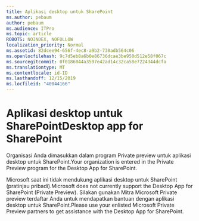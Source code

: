 ```yaml
---
title: Aplikasi desktop untuk SharePoint
ms.author: pebaum
author: pebaum
ms.audience: ITPro
ms.topic: article
ROBOTS: NOINDEX, NOFOLLOW
localization_priority: Normal
ms.assetid: 82dcee94-656f-4ec8-a9b2-730adb564c06
ms.openlocfilehash: 9c7d5eb8a6b0e86736dcae3be950d512e58f067c
ms.sourcegitcommit: 0f0186044a3597e42ad14c32ca58e7224344dcfa
ms.translationtype: MT
ms.contentlocale: id-ID
ms.lasthandoff: 12/15/2019
ms.locfileid: "40044166"
---
```

# <a name="desktop-app-for-sharepoint"></a><span data-ttu-id="93b2d-102">Aplikasi desktop untuk SharePoint</span><span class="sxs-lookup"><span data-stu-id="93b2d-102">Desktop app for SharePoint</span></span>

<span data-ttu-id="93b2d-103">Organisasi Anda dimasukkan dalam program Private preview untuk aplikasi desktop untuk SharePoint.</span><span class="sxs-lookup"><span data-stu-id="93b2d-103">Your organization is entered in the Private Preview program for the Desktop App for SharePoint.</span></span>

<span data-ttu-id="93b2d-104">Microsoft saat ini tidak mendukung aplikasi desktop untuk SharePoint (pratinjau pribadi).</span><span class="sxs-lookup"><span data-stu-id="93b2d-104">Microsoft does not currently support the Desktop App for SharePoint (Private Preview).</span></span> <span data-ttu-id="93b2d-105">Silakan gunakan Mitra Microsoft Private preview terdaftar Anda untuk mendapatkan bantuan dengan aplikasi desktop untuk SharePoint.</span><span class="sxs-lookup"><span data-stu-id="93b2d-105">Please use your enlisted Microsoft Private Preview partners to get assistance with the Desktop App for SharePoint.</span></span>

